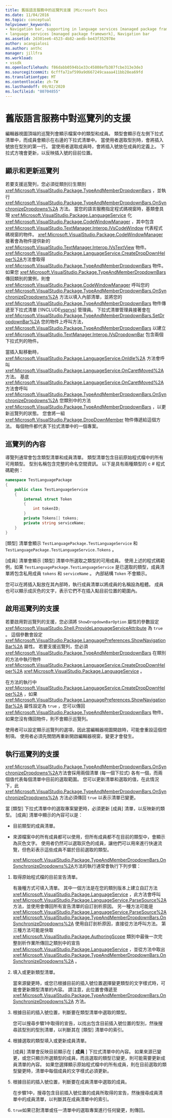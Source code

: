 ```yaml
---
title: 舊版語言服務中的巡覽列支援 |Microsoft Docs
ms.date: 11/04/2016
ms.topic: conceptual
helpviewer_keywords:
- Navigation bar, supporting in language services [managed package framework]
- language services [managed package framework], Navigation bar
ms.assetid: 2d301ee6-4523-4b82-aedb-be43f352978e
author: acangialosi
ms.author: anthc
manager: jillfra
ms.workload:
- vssdk
ms.openlocfilehash: f86dabb0594b1e33c45808efb387fcbe313e3de3
ms.sourcegitcommit: 6cfffa72af599a9d667249caaaa411bb28ea69fd
ms.translationtype: MT
ms.contentlocale: zh-TW
ms.lasthandoff: 09/02/2020
ms.locfileid: "80704855"
---
```

# <a name="support-for-the-navigation-bar-in-a-legacy-language-service"></a>舊版語言服務中對巡覽列的支援
編輯器視圖頂端的巡覽列會顯示檔案中的類型和成員。 類型會顯示在左側下拉式清單中，而成員會顯示在右邊的下拉式清單中。 當使用者選取型別時，會將插入號放在型別的第一行。 當使用者選取成員時，會將插入號放在成員的定義上。 下拉式方塊會更新，以反映插入號的目前位置。

## <a name="displaying-and-updating-the-navigation-bar"></a>顯示和更新巡覽列
 若要支援巡覽列，您必須從類別衍生類別 <xref:Microsoft.VisualStudio.Package.TypeAndMemberDropdownBars> ，並執行 <xref:Microsoft.VisualStudio.Package.TypeAndMemberDropdownBars.OnSynchronizeDropdowns%2A> 方法。 當您的語言服務指定程式碼視窗時，基類會具現 <xref:Microsoft.VisualStudio.Package.LanguageService> 化 <xref:Microsoft.VisualStudio.Package.CodeWindowManager> ，其中包含 <xref:Microsoft.VisualStudio.TextManager.Interop.IVsCodeWindow> 代表程式碼視窗的物件。 <xref:Microsoft.VisualStudio.Package.CodeWindowManager>接著會為物件提供新的 <xref:Microsoft.VisualStudio.TextManager.Interop.IVsTextView> 物件。 <xref:Microsoft.VisualStudio.Package.LanguageService.CreateDropDownHelper%2A>方法會取得 <xref:Microsoft.VisualStudio.Package.TypeAndMemberDropdownBars> 物件。 如果您 <xref:Microsoft.VisualStudio.Package.TypeAndMemberDropdownBars> 傳回類別的實例，則會 <xref:Microsoft.VisualStudio.Package.CodeWindowManager> 呼叫您的 <xref:Microsoft.VisualStudio.Package.TypeAndMemberDropdownBars.OnSynchronizeDropdowns%2A> 方法以填入內部清單，並將您的 <xref:Microsoft.VisualStudio.Package.TypeAndMemberDropdownBars> 物件傳遞至下拉式清單 [!INCLUDE[vsprvs](../../code-quality/includes/vsprvs_md.md)] 管理員。 下拉式清單管理員接著會在 <xref:Microsoft.VisualStudio.Package.TypeAndMemberDropdownBars.SetDropdownBar%2A> 您的物件上呼叫方法， <xref:Microsoft.VisualStudio.Package.TypeAndMemberDropdownBars> 以建立 <xref:Microsoft.VisualStudio.TextManager.Interop.IVsDropdownBar> 包含兩個下拉式列的物件。

 當插入點移動時， <xref:Microsoft.VisualStudio.Package.LanguageService.OnIdle%2A> 方法會呼叫 <xref:Microsoft.VisualStudio.Package.LanguageService.OnCaretMoved%2A> 方法。 基底 <xref:Microsoft.VisualStudio.Package.LanguageService.OnCaretMoved%2A> 方法會呼叫 <xref:Microsoft.VisualStudio.Package.TypeAndMemberDropdownBars.OnSynchronizeDropdowns%2A> 您類別中的方法 <xref:Microsoft.VisualStudio.Package.TypeAndMemberDropdownBars> ，以更新巡覽列的狀態。 您會將一組 <xref:Microsoft.VisualStudio.Package.DropDownMember> 物件傳遞給這個方法。 每個物件都代表下拉式清單中的一個專案。

## <a name="the-contents-of-the-navigation-bar"></a>巡覽列的內容
 導覽列通常會包含類型清單和成員清單。 類型清單包含目前原始程式檔中的所有可用類型。 型別名稱包含完整的命名空間資訊。 以下是具有兩種類型的 c # 程式碼範例：

```csharp
namespace TestLanguagePackage
{
    public class TestLanguageService
    {
        internal struct Token
        {
            int tokenID;
        }
        private Tokens[] tokens;
        private string serviceName;
    }
}
```

 [類型] 清單會顯示 `TestLanguagePackage.TestLanguageService` 和 `TestLanguagePackage.TestLanguageService.Tokens` 。

 [成員] 清單會顯示 [類型] 清單中所選取之類型的可用成員。 使用上述的程式碼範例，如果 `TestLanguagePackage.TestLanguageService` 是已選取的類型，成員清單將包含私用成員 `tokens` 和 `serviceName` 。 內部結構 `Token` 不會顯示。

 您可以在將插入點放在其內部時，執行成員清單以將成員的名稱設為粗體。 成員也可以顯示成灰色的文字，表示它們不在插入點目前位置的範圍內。

## <a name="enabling-support-for-the-navigation-bar"></a>啟用巡覽列的支援
 若要啟用對巡覽列的支援，您必須將 `ShowDropdownBarOption` 屬性的參數設定 <xref:Microsoft.VisualStudio.Shell.ProvideLanguageServiceAttribute> 為 `true` 。 這個參數會設定 <xref:Microsoft.VisualStudio.Package.LanguagePreferences.ShowNavigationBar%2A> 屬性。 若要支援巡覽列，您必須 <xref:Microsoft.VisualStudio.Package.TypeAndMemberDropdownBars> 在類別的方法中執行物件 <xref:Microsoft.VisualStudio.Package.LanguageService.CreateDropDownHelper%2A> <xref:Microsoft.VisualStudio.Package.LanguageService> 。

 在方法的執行中 <xref:Microsoft.VisualStudio.Package.LanguageService.CreateDropDownHelper%2A> ，如果 <xref:Microsoft.VisualStudio.Package.LanguagePreferences.ShowNavigationBar%2A> 屬性設定為 `true` ，您可以傳回 <xref:Microsoft.VisualStudio.Package.TypeAndMemberDropdownBars> 物件。 如果您沒有傳回物件，則不會顯示巡覽列。

 使用者可以設定顯示巡覽列的選項，因此當編輯器視圖開啟時，可能會重設這個控制項。 使用者必須先關閉再重新開啟編輯器視窗，變更才會發生。

## <a name="implementing-support-for-the-navigation-bar"></a>執行巡覽列的支援
 <xref:Microsoft.VisualStudio.Package.TypeAndMemberDropdownBars.OnSynchronizeDropdowns%2A>方法會採用兩個清單 (每一個下拉式) 各有一個，而兩個值代表每個清單中目前的選取範圍。 您可以更新清單和選取的值，在此情況下，此 <xref:Microsoft.VisualStudio.Package.TypeAndMemberDropdownBars.OnSynchronizeDropdowns%2A> 方法必須傳回 `true` 以表示清單已變更。

 當 [類型] 下拉式清單中的選取專案變更時，必須更新 [成員] 清單，以反映新的類型。 [成員] 清單中顯示的內容可以是：

- 目前類型的成員清單。

- 來源檔案中的所有成員都可以使用，但所有成員都不在目前的類型中，會顯示為灰色文字。 使用者仍然可以選取灰色的成員，讓他們可以用來進行快速流覽，但色彩表示這些成員不屬於目前選取的類型。

  <xref:Microsoft.VisualStudio.Package.TypeAndMemberDropdownBars.OnSynchronizeDropdowns%2A>方法的執行通常會執行下列步驟：

1. 取得原始程式檔的目前宣告清單。

     有幾種方式可填入清單。 其中一個方法是在您的類別版本上建立自訂方法 <xref:Microsoft.VisualStudio.Package.LanguageService> ，此方法會呼叫 <xref:Microsoft.VisualStudio.Package.LanguageService.ParseSource%2A> 方法，並使用會傳回所有宣告清單的自訂剖析原因。 另一種方法可能是 <xref:Microsoft.VisualStudio.Package.LanguageService.ParseSource%2A> <xref:Microsoft.VisualStudio.Package.TypeAndMemberDropdownBars.OnSynchronizeDropdowns%2A> 使用自訂剖析原因，直接從方法呼叫方法。 第三種方法可能是快取 <xref:Microsoft.VisualStudio.Package.AuthoringScope> 類別中最後一次完整剖析作業所傳回之類別中的宣告 <xref:Microsoft.VisualStudio.Package.LanguageService> ，並從方法中取出 <xref:Microsoft.VisualStudio.Package.TypeAndMemberDropdownBars.OnSynchronizeDropdowns%2A> 。

2. 填入或更新類型清單。

     當來源變更時，或您已根據目前的插入號位置選擇變更類型的文字樣式時，可能會更新類型清單的內容。 請注意，此位置會傳遞至 <xref:Microsoft.VisualStudio.Package.TypeAndMemberDropdownBars.OnSynchronizeDropdowns%2A> 方法。

3. 根據目前的插入號位置，判斷要在類型清單中選取的類型。

     您可以搜尋步驟1中取得的宣告，以找出包含目前插入號位置的型別，然後搜尋該型別的型別清單，以判斷其在 [類型] 清單中的索引。

4. 根據選取的類型填入或更新成員清單。

     [成員] 清單會反映目前顯示在 [ **成員** ] 下拉式清單中的內容。 如果來源已變更，或您只顯示所選類型的成員，而且選取的類型已變更，則可能需要更新成員清單的內容。 如果您選擇顯示原始程式檔中的所有成員，則在目前選取的類型變更時，清單中每個成員的文字樣式必須更新。

5. 根據目前的插入號位置，判斷要在成員清單中選取的成員。

     在步驟1中，搜尋包含目前插入號位置的成員所取得的宣告，然後搜尋成員清單中的成員清單，以判斷其在成員清單中的索引。

6. `true`如果已對清單或任一清單中的選取專案進行任何變更，則傳回。

